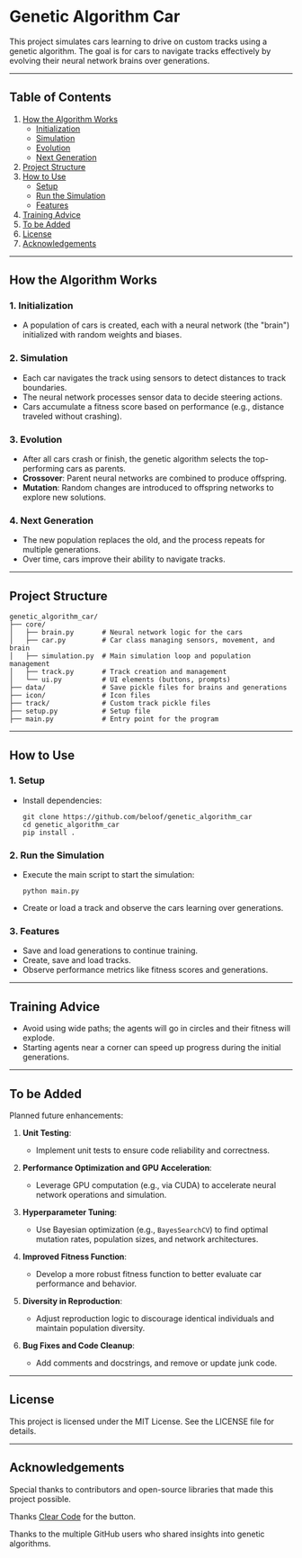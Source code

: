 # Genetic Algorithm Car

This project simulates cars learning to drive on custom tracks using a genetic algorithm. The goal is for cars to navigate tracks effectively by evolving their neural network brains over generations.

---

## Table of Contents

1. [How the Algorithm Works](#how-the-algorithm-works)
   - [Initialization](#1-initialization)
   - [Simulation](#2-simulation)
   - [Evolution](#3-evolution)
   - [Next Generation](#4-next-generation)
2. [Project Structure](#project-structure)
3. [How to Use](#how-to-use)
   - [Setup](#1-setup)
   - [Run the Simulation](#2-run-the-simulation)
   - [Features](#3-features)
4. [Training Advice](#training-advice)
5. [To be Added](#to-be-added)
6. [License](#license)
7. [Acknowledgements](#acknowledgements)

---

## How the Algorithm Works

### 1. **Initialization**
   - A population of cars is created, each with a neural network (the "brain") initialized with random weights and biases.

### 2. **Simulation**
   - Each car navigates the track using sensors to detect distances to track boundaries.
   - The neural network processes sensor data to decide steering actions.
   - Cars accumulate a fitness score based on performance (e.g., distance traveled without crashing).

### 3. **Evolution**
   - After all cars crash or finish, the genetic algorithm selects the top-performing cars as parents.
   - **Crossover**: Parent neural networks are combined to produce offspring.
   - **Mutation**: Random changes are introduced to offspring networks to explore new solutions.

### 4. **Next Generation**
   - The new population replaces the old, and the process repeats for multiple generations.
   - Over time, cars improve their ability to navigate tracks.

---

## Project Structure

```
genetic_algorithm_car/
├── core/
│   ├── brain.py       # Neural network logic for the cars
│   ├── car.py         # Car class managing sensors, movement, and brain
│   ├── simulation.py  # Main simulation loop and population management
│   ├── track.py       # Track creation and management
│   └── ui.py          # UI elements (buttons, prompts)
├── data/              # Save pickle files for brains and generations
├── icon/              # Icon files
├── track/             # Custom track pickle files
├── setup.py           # Setup file
├── main.py            # Entry point for the program
```

---

## How to Use

### 1. **Setup**
- Install dependencies:
  ```
  git clone https://github.com/beloof/genetic_algorithm_car
  cd genetic_algorithm_car
  pip install .
  ```

### 2. **Run the Simulation**
- Execute the main script to start the simulation:
  ```
  python main.py
  ```

- Create or load a track and observe the cars learning over generations.

### 3. **Features**
- Save and load generations to continue training.
- Create, save and load tracks.
- Observe performance metrics like fitness scores and generations.

---

## Training Advice

- Avoid using wide paths; the agents will go in circles and their fitness will explode.
- Starting agents near a corner can speed up progress during the initial generations.

---

## To be Added

Planned future enhancements:

1. **Unit Testing**:
   - Implement unit tests to ensure code reliability and correctness.

2. **Performance Optimization and GPU Acceleration**:
   - Leverage GPU computation (e.g., via CUDA) to accelerate neural network operations and simulation.

3. **Hyperparameter Tuning**:
   - Use Bayesian optimization (e.g., `BayesSearchCV`) to find optimal mutation rates, population sizes, and network architectures.

4. **Improved Fitness Function**:
   - Develop a more robust fitness function to better evaluate car performance and behavior.

5. **Diversity in Reproduction**:
   - Adjust reproduction logic to discourage identical individuals and maintain population diversity.
  
6. **Bug Fixes and Code Cleanup**:
   - Add comments and docstrings, and remove or update junk code.

---

## License
This project is licensed under the MIT License. See the LICENSE file for details.

---

## Acknowledgements
Special thanks to contributors and open-source libraries that made this project possible.

Thanks [Clear Code](https://www.youtube.com/watch?v=8SzTzvrWaAA&t=118s) for the button.

Thanks to the multiple GitHub users who shared insights into genetic algorithms.

